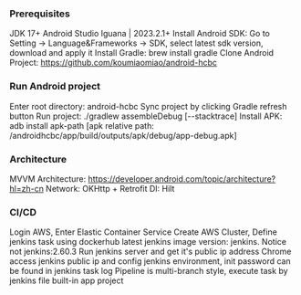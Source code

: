 ### Prerequisites

JDK 17+
Android Studio Iguana | 2023.2.1+
Install Android SDK: Go to Setting -> Language&Frameworks -> SDK, select latest sdk version, download and apply it
Install Gradle: brew install gradle
Clone Android Project: https://github.com/koumiaomiao/android-hcbc

### Run Android project

Enter root directory: android-hcbc
Sync project by clicking Gradle refresh button
Run project: ./gradlew assembleDebug [--stacktrace]
Install APK: adb install apk-path [apk relative path: /androidhcbc/app/build/outputs/apk/debug/app-debug.apk]

### Architecture

MVVM Architecture: https://developer.android.com/topic/architecture?hl=zh-cn
Network: OKHttp + Retrofit
DI: Hilt

### CI/CD

Login AWS, Enter Elastic Container Service
Create AWS Cluster, Define jenkins task using dockerhub latest jenkins image version: jenkins. Notice not jenkins:2.60.3
Run jenkins server and get it's public ip address
Chrome access jenkins public ip and config jenkins environment, init password can be found in jenkins task log
Pipeline is multi-branch style, execute task by jenkins file built-in app project